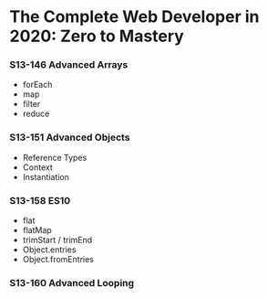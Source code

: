 # The Complete Web Developer in 2020: Zero to Mastery

### S13-146 Advanced Arrays
- forEach
- map
- filter
- reduce

### S13-151 Advanced Objects
- Reference Types
- Context
- Instantiation

### S13-158 ES10
- flat
- flatMap
- trimStart / trimEnd
- Object.entries
- Object.fromEntries

### S13-160 Advanced Looping